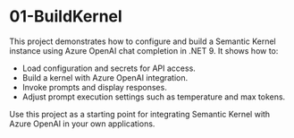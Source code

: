 # 01-BuildKernel

This project demonstrates how to configure and build a Semantic Kernel instance using Azure OpenAI chat completion in .NET 9. It shows how to:

- Load configuration and secrets for API access.
- Build a kernel with Azure OpenAI integration.
- Invoke prompts and display responses.
- Adjust prompt execution settings such as temperature and max tokens.

Use this project as a starting point for integrating Semantic Kernel with Azure OpenAI in your own applications.